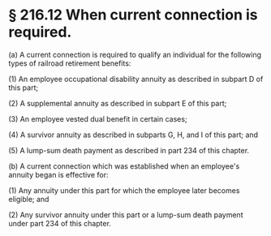 # § 216.12   When current connection is required.

(a) A current connection is required to qualify an individual for the following types of railroad retirement benefits:


(1) An employee occupational disability annuity as described in subpart D of this part;


(2) A supplemental annuity as described in subpart E of this part;


(3) An employee vested dual benefit in certain cases;


(4) A survivor annuity as described in subparts G, H, and I of this part; and


(5) A lump-sum death payment as described in part 234 of this chapter.


(b) A current connection which was established when an employee's annuity began is effective for:


(1) Any annuity under this part for which the employee later becomes eligible; and


(2) Any survivor annuity under this part or a lump-sum death payment under part 234 of this chapter.




